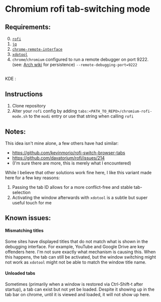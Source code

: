 # Chromium rofi tab-switching mode


## Requirements:
0. [`rofi`](https://github.com/davatorium/rofi)
1. [`jq`](https://stedolan.github.io/jq/)
2. [`chrome-remote-interface`](https://github.com/cyrus-and/chrome-remote-interface)
3. [`xdotool`](https://github.com/jordansissel/xdotool)
3. `chrome`/`chromium` configured to run a remote debugger on port 9222. (see: [Arch wiki](https://wiki.archlinux.org/index.php/chromium#Making_flags_persistent) for persistence) `--remote-debugging-port=9222`

##
KDE : 

## Instructions
1. Clone repository
2. Alter your `rofi` config by adding `tabs:<PATH_TO_REPO>/chromium-rofi-mode.sh` to the `modi` entry or use that string when calling `rofi`


## Notes:
This idea isn't mine alone, a few others have had similar:

 - https://github.com/kevinmorio/rofi-switch-browser-tabs
 - https://github.com/davatorium/rofi/issues/214
 - (I'm sure there are more, this is merely what I encountered)

While I believe that other solutions work fine here, I like this variant made here for a few key reasons:
1. Passing the tab ID allows for a more conflict-free and stable tab-selection
2. Activating the window afterwards with `xdotool` is a subtle but super useful touch for me


## Known issues:
#### Mismatching titles
Some sites have displayed titles that do not match what is shown in the debugging interface. For example, YouTube and Google Drive are key offenders here. I'm not sure exactly what mechanism is causing this. When this happens, the tab can still be activated, but the window switching might not work as `xdotool` might not be able to match the window title name.

#### Unloaded tabs
Sometimes (primarily when a window is restored via Ctrl-Shift-t after startup), a tab can exist but not yet be loaded. Despite it showing up in the tab bar on chrome, until it is viewed and loaded, it will not show up here.
